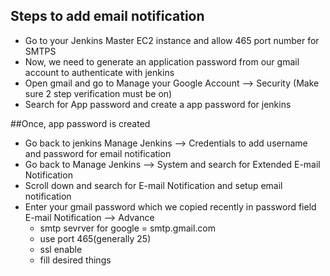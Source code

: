 ## Steps to add email notification

- Go to your Jenkins Master EC2 instance and allow 465 port number for SMTPS
- Now, we need to generate an application password from our gmail account to authenticate with jenkins
- Open gmail and go to Manage your Google Account --> Security
(Make sure 2 step verification must be on)
- Search for App password and create a app password for jenkins
  
##Once, app password is created
- Go back to jenkins Manage Jenkins --> Credentials to add username and password for email notification
- Go back to Manage Jenkins --> System and search for Extended E-mail Notification
- Scroll down and search for E-mail Notification and setup email notification
- Enter your gmail password which we copied recently in password field E-mail Notification --> Advance
   - smtp sevrver for google = smtp.gmail.com
   - use port 465(generally 25)
   - ssl enable
   - fill desired things

